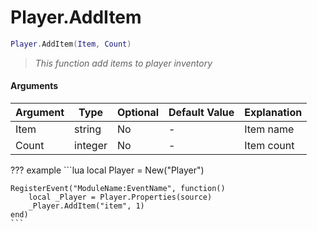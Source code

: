 # Player.AddItem

```lua
Player.AddItem(Item, Count)
```
> *This function add items to player inventory*

#### Arguments
| Argument | Type | Optional | Default Value | Explanation |
|----------|------|----------|---------------|-------------|
| Item | string | No | - | Item name |
| Count | integer | No | - | Item count |

??? example
    ```lua
    local Player = New("Player")

    RegisterEvent("ModuleName:EventName", function()
        local _Player = Player.Properties(source)
        _Player.AddItem("item", 1)
    end)
    ```